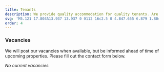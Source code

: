 ```yaml
---
title: Tenants
description: We provide quality accommodation for quality tenants. Are you a quality tenant then we want to hear from you!
svg: 'M5.121 17.804A13.937 13.937 0 0112 16c2.5 0 4.847.655 6.879 1.804M15 10a3 3 0 11-6 0 3 3 0 016 0zm6 2a9 9 0 11-18 0 9 9 0 0118 0z'
order: 4
---
```


### Vacancies

We will post our vacancies when available, but be informed ahead of time of upcoming properties. Please fill out the contact form below.

_No current vacancies_
